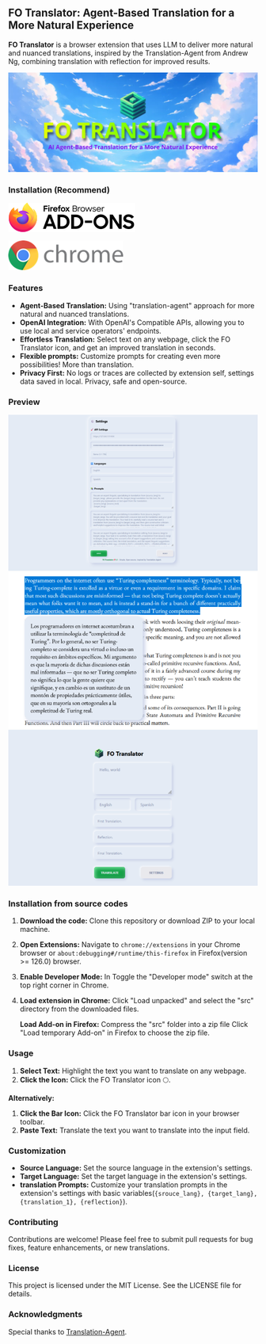 ## FO Translator:  Agent-Based Translation for a More Natural Experience

**FO Translator** is a browser extension that uses LLM to deliver more natural and nuanced translations, inspired by the Translation-Agent from Andrew Ng, combining translation with reflection for improved results.

![FO Translator](cover.png)

### Installation (Recommend)

[![Firefox Add-ons](firefox.png "Firefox Add-ons")](https://addons.mozilla.org/en-US/firefox/addon/fo-translator)

[![Chrome Extension](chrome.png "Chrome Extension")](https://chrome.google.com/webstore/detail/kcdmbldkeifkfcghipmfpnjjdaefjcpl)

### Features

* **Agent-Based Translation:**  Using "translation-agent" approach for more natural and nuanced translations.
* **OpenAI Integration:**  With OpenAI's Compatible APIs, allowing you to use local and service operators' endpoints.
* **Effortless Translation:**  Select text on any webpage, click the FO Translator icon, and get an improved translation in seconds.
* **Flexible prompts:**  Customize prompts for creating even more possibilities! More than translation.
* **Privacy First:**  No logs or traces are collected by extension self, settings data saved in local. Privacy, safe and open-source.

### Preview
![screen1](show2.png) ![screen3](show3.png) ![screen1](show1.png)

### Installation from source codes

1. **Download the code:** Clone this repository or download ZIP to your local machine.
2. **Open Extensions:** Navigate to `chrome://extensions` in your Chrome browser or `about:debugging#/runtime/this-firefox` in Firefox(version >= 126.0) browser.
3. **Enable Developer Mode:** In Toggle the "Developer mode" switch at the top right corner in Chrome.
4. **Load extension in Chrome:** Click "Load unpacked" and select the "src" directory from the downloaded files.

   **Load Add-on in Firefox:** Compress the "src" folder into a zip file Click "Load temporary Add-on" in Firefox to choose the zip file.

### Usage

1. **Select Text:** Highlight the text you want to translate on any webpage.
2. **Click the Icon:** Click the FO Translator icon 🌕.

**Alternatively:**

1. **Click the Bar Icon:** Click the FO Translator bar icon in your browser toolbar.
2. **Paste Text:** Translate the text you want to translate into the input field.

### Customization

* **Source Language:**  Set the source language in the extension's settings.
* **Target Language:**  Set the target language in the extension's settings.
* **translation Prompts:**  Customize your translation prompts in the extension's settings with basic variables(`{srouce_lang}, {target_lang}, {translation_1}, {reflection}`).

### Contributing

Contributions are welcome!  Please feel free to submit pull requests for bug fixes, feature enhancements, or new translations.

### License

This project is licensed under the MIT License.  See the LICENSE file for details.

### Acknowledgments

Special thanks to [Translation-Agent](https://github.com/andrewyng/translation-agent).
